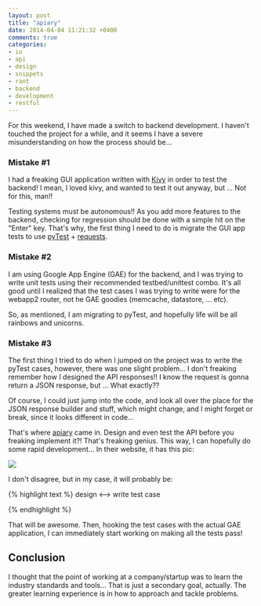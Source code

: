```yaml
---
layout: post
title: "apiary"
date: 2014-04-04 11:21:32 +0400
comments: true
categories: 
- io
- api
- design
- snippets
- rant
- backend
- development
- restful
---
```


For this weekend, I have made a switch to backend development. I haven't touched the project for a while, and it seems I have a severe misunderstanding on how the process should be...

### Mistake #1

I had a freaking GUI application written with [Kivy](http://kivy.org/) in order to test the backend! I mean, I loved kivy, and wanted to test it out anyway, but ... Not for this, man!!

Testing systems must be autonomous!! As you add more features to the backend, checking for regression should be done with a simple hit on the "Enter" key. That's why, the first thing I need to do is migrate the GUI app tests to use [pyTest](http://pythontesting.net/framework/pytest/pytest-introduction/) + [requests](http://docs.python-requests.org/en/latest/).

### Mistake #2

I am using Google App Engine (GAE) for the backend, and I was trying to write unit tests using their recommended testbed/unittest combo. It's all good until I realized that the test cases I was trying to write were for the webapp2 router, not he GAE goodies (memcache, datastore, ... etc).

So, as mentioned, I am migrating to pyTest, and hopefully life will be all rainbows and unicorns.

### Mistake #3

The first thing I tried to do when I jumped on the project was to write the pyTest cases, however, there was one slight problem... I don't freaking remember how I designed the API responses!! I know the request is gonna return a JSON response, but ... What exactly??

Of course, I could just jump into the code, and look all over the place for the JSON response builder and stuff, which might change, and I might forget or break, since it looks different in code...

That's where [apiary](http://apiary.io/) came in. Design and even test the API before you freaking implement it?! That's freaking genius. This way, I can hopefully do some rapid development... In their website, it has this pic:

![](http://mazyod.com/images/design-use-implement-schematics-3a62dc1bfe04ad11.png)

I don't disagree, but in my case, it will probably be:

{% highlight text %}
design <--> write test case

{% endhighlight %}

That will be awesome. Then, hooking the test cases with the actual GAE application, I can immediately start working on making all the tests pass!

## Conclusion

I thought that the point of working at a company/startup was to learn the industry standards and tools... That is just a secondary goal, actually. The greater learning experience is in how to approach and tackle problems.
